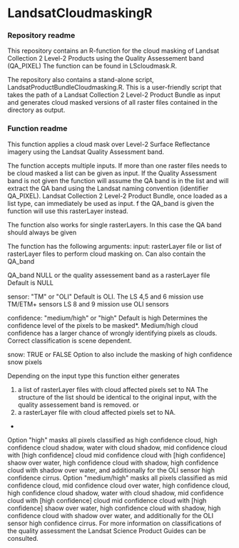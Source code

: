 # LandsatCloudmaskingR

### Repository readme
This repository contains an R-function for the cloud masking of Landsat Collection 2 Level-2 Products using the Quality Assessement band (QA_PIXEL)
The function can be found in LScloudmask.R.

The repository also contains a stand-alone script, LandsatProductBundleCloudmasking.R. This is a user-friendly script that takes the path of
a Landsat Collection 2 Level-2 Product Bundle as input and generates cloud masked versions of all raster files contained in the directory as output.

### Function readme
 This function applies a cloud mask over Level-2 Surface Reflectance imagery 
using the Landsat Quality Assessment band. 

The function accepts multiple inputs. If more than one raster files needs to 
be cloud masked a list can be given as input. If the Quality Assessment band
is not given the function will assume the QA band is in the list and will
extract the QA band using the Landsat naming convention (identifier QA_PIXEL).
Landsat Collection 2 Level-2 Product Bundle, once loaded as a list type,
can immediately be used as input.
 f the QA_band is given the function will use this rasterLayer instead.

The function also works for single rasterLayers. In this case the QA band should
always be given


The function has the following arguments:
input:       rasterLayer file or list of rasterLayer files to perform cloud masking on.
             Can also contain the QA_band

QA_band      NULL or the quality assessement band as a rasterLayer file
              Default is NULL

 sensor:      "TM" or "OLI" 
               Default is OLI. The LS 4,5 and 6 mission use TM/ETM+ sensors LS 8 and
               9 mission use OLI sensors

 confidence:  "medium/high" or "high"
               Default is high
               Determines the confidence level of the pixels to be masked*.
               Medium/high cloud confidence has a larger chance of wrongly identifying
               pixels as clouds. Correct classification is scene dependent.

 snow:         TRUE or FALSE
               Option to also include the masking of high confidence snow pixels

 Depending on the input type this function either generates 
 1) a list of rasterLayer files with cloud affected pixels set to NA
    The structure of the list should be identical to the original input, with the
    quality assessement band is removed.
 or
 2) a rasterLayer file with cloud affected pixels set to NA.

*
Option "high" masks all pixels classified as high confidence cloud, high confidence cloud shadow, water with cloud shadow, mid confidence cloud with [high confidence] cloud  mid confidence cloud with [high confidence] shaow over water, high confidence cloud with shadow, high confidence cloud with shadow over water, and additionally for the OLI sensor high confidence cirrus.
Option "medium/high" masks all pixels classified as mid confidence cloud, mid confidence cloud over water, high confidence cloud, high confidence cloud shadow, water with cloud shadow, mid confidence cloud with [high confidence] cloud  mid confidence cloud with [high confidence] shaow over water, high confidence cloud with shadow, high confidence cloud with shadow over water, and additionally for the OLI sensor high confidence cirrus.
For more information on classifications of the quality assessment the Landsat Science Product Guides can be consulted.
